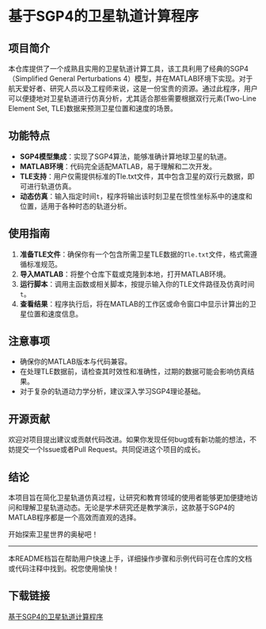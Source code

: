 # 基于SGP4的卫星轨道计算程序

## 项目简介

本仓库提供了一个成熟且实用的卫星轨道计算工具，该工具利用了经典的SGP4（Simplified General Perturbations 4）模型，并在MATLAB环境下实现。对于航天爱好者、研究人员以及工程师来说，这是一份宝贵的资源。通过此程序，用户可以便捷地对卫星轨道进行仿真分析，尤其适合那些需要根据双行元素(Two-Line Element Set, TLE)数据来预测卫星位置和速度的场景。

## 功能特点

- **SGP4模型集成**：实现了SGP4算法，能够准确计算地球卫星的轨道。
- **MATLAB环境**：代码完全适配MATLAB，易于理解和二次开发。
- **TLE支持**：用户仅需提供标准的Tle.txt文件，其中包含卫星的双行元数据，即可进行轨道仿真。
- **动态仿真**：输入指定时间`t`，程序将输出该时刻卫星在惯性坐标系中的速度和位置，适用于各种时态的轨道分析。

## 使用指南

1. **准备TLE文件**：确保你有一个包含所需卫星TLE数据的`Tle.txt`文件，格式需遵循标准规范。
2. **导入MATLAB**：将整个仓库下载或克隆到本地，打开MATLAB环境。
3. **运行脚本**：调用主函数或相关脚本，按提示输入你的TLE文件路径及仿真时间`t`。
4. **查看结果**：程序执行后，将在MATLAB的工作区或命令窗口中显示计算出的卫星位置和速度信息。

## 注意事项

- 确保你的MATLAB版本与代码兼容。
- 在处理TLE数据前，请检查其时效性和准确性，过期的数据可能会影响仿真结果。
- 对于复杂的轨道动力学分析，建议深入学习SGP4理论基础。

## 开源贡献

欢迎对项目提出建议或贡献代码改进。如果你发现任何bug或有新功能的想法，不妨提交一个Issue或者Pull Request。共同促进这个项目的成长。

## 结论

本项目旨在简化卫星轨道仿真过程，让研究和教育领域的使用者能够更加便捷地访问和理解卫星轨道动态。无论是学术研究还是教学演示，这款基于SGP4的MATLAB程序都是一个高效而直观的选择。

开始探索卫星世界的奥秘吧！

---

本README档旨在帮助用户快速上手，详细操作步骤和示例代码可在仓库的文档或代码注释中找到。祝您使用愉快！

## 下载链接

[基于SGP4的卫星轨道计算程序](https://pan.quark.cn/s/4c3ea3f28d7c)